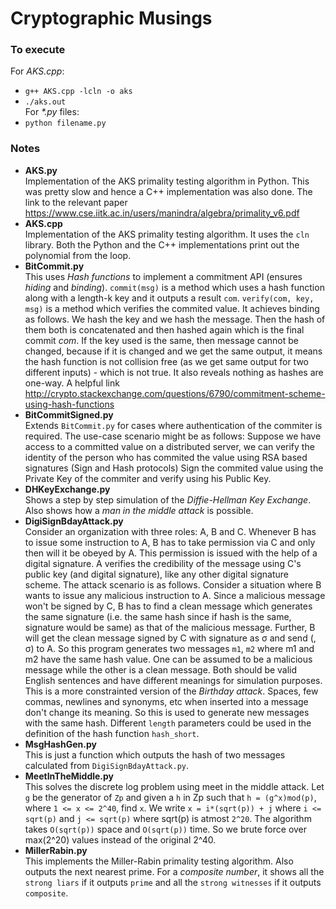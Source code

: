 # Cryptographic Musings

### To execute
For *AKS.cpp*:  
- `g++ AKS.cpp -lcln -o aks`
- `./aks.out`  
For *\*.py* files:  
- `python filename.py`  

### Notes
- **AKS.py**  
Implementation of the AKS primality testing algorithm in Python. This was pretty slow and hence a C++ implementation was also done. The link to the relevant paper <https://www.cse.iitk.ac.in/users/manindra/algebra/primality_v6.pdf>
- **AKS.cpp**  
Implementation of the AKS primality testing algorithm. It uses the `cln` library. Both the Python and the C++ implementations print out the polynomial from the loop.
- **BitCommit.py**  
This uses *Hash functions* to implement a commitment API (ensures *hiding* and *binding*). `commit(msg)` is a method which uses a hash function along with a length-k key and it outputs a result `com`. `verify(com, key, msg)` is a method which verifies the commited value. It achieves binding as follows. We hash the key and we hash the message. Then the hash of them both is concatenated and then hashed again which is the final commit *com*. If the key used is the same, then message cannot be changed, because if it is changed and we get the same output, it means the hash function is not collision free (as we get same output for two different inputs) - which is not true. It also reveals nothing as hashes are one-way. A helpful link <http://crypto.stackexchange.com/questions/6790/commitment-scheme-using-hash-functions>
- **BitCommitSigned.py**  
Extends `BitCommit.py` for cases where authentication of the commiter is required. The use-case scenario might be as follows: Suppose we have access to a committed value on a distributed server, we can verify the identity of the person who has commited the value using RSA based signatures (Sign and Hash protocols) Sign the commited value using the Private Key of the commiter and verify using his Public Key.
- **DHKeyExchange.py**  
Shows a step by step simulation of the *Diffie-Hellman Key Exchange*. Also shows how a *man in the middle attack* is possible.
- **DigiSignBdayAttack.py**  
Consider an organization with three roles: A, B and C. Whenever B has to issue some instruction to A, B has to take permission via C and only then will it be obeyed by A. This permission is issued with the help of a digital signature. A verifies the credibility of the message using C's public key (and digital signature), like any other digital signature scheme. The attack scenario is as follows. Consider a situation where B wants to issue any malicious instruction to A. Since a malicious message won't be signed by C, B has to find a clean message which generates the same signature (i.e. the same hash since if hash is the same, signature would be same) as that of the malicious message. Further, B will get the clean message signed by C with signature as σ and send (<malicious message>, σ) to A. So this program generates two messages `m1`, `m2` where m1 and m2 have the same hash value. One can be assumed to be a malicious message while the other is a clean message. Both should be valid English sentences and have different meanings for simulation purposes. This is a more constrainted version of the *Birthday attack*. Spaces, few commas, newlines and synonyms, etc when inserted into a message don't change its meaning. So this is used to generate new messages with the same hash. Different `length` parameters could be used in the definition of the hash function `hash_short`.
- **MsgHashGen.py**  
This is just a function which outputs the hash of two messages calculated from `DigiSignBdayAttack.py`.
- **MeetInTheMiddle.py**  
This solves the discrete log problem using meet in the middle attack. Let `g` be the generator of `Zp` and given a `h` in Zp such that `h = (g^x)mod(p)`, where `1 <= x <= 2^40`, find `x`. We write `x = i*(sqrt(p)) + j` where `i <= sqrt(p)` and `j <= sqrt(p)` where sqrt(p) is atmost `2^20`. The algorithm takes `O(sqrt(p))` space and `O(sqrt(p))` time. So we brute force over max(2^20) values instead of the original 2^40.
- **MillerRabin.py**  
This implements the Miller-Rabin primality testing algorithm. Also outputs the next nearest prime. For a *composite number*, it shows all the `strong liars` if it outputs `prime` and all the `strong witnesses` if it outputs `composite`.



